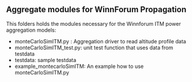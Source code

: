 ## Aggregate modules for WinnForum Propagation

This folders holds the modules necessary for the Winnforum ITM power aggregation
models:

 - monteCarloSimITM.py : Aggregation driver to read altitude profile data
 - monteCarloSimITM_test.py: unit test function that uses data from testdata
 - testdata: sample testdata
 - example_montecarloSimITM: An example how to use monteCarloSimITM.py
